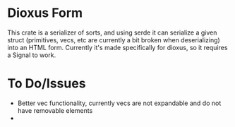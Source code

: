 # Dioxus Form
This crate is a serializer of sorts, and using serde it can serialize a given struct (primitives, vecs, etc are currently a bit broken when deserializing) into an HTML form.
Currently it's made specifically for dioxus, so it requires a Signal<T> to work.

# To Do/Issues
- Better vec functionality, currently vecs are not expandable and do not have removable elements
- 
